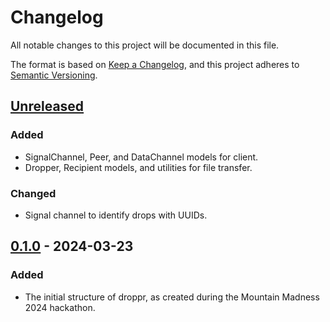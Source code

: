 # Changelog

All notable changes to this project will be documented in this file.

The format is based on [Keep a Changelog](https://keepachangelog.com/en/1.1.0/),
and this project adheres to [Semantic Versioning](https://semver.org/spec/v2.0.0.html).

## [Unreleased]

### Added

- SignalChannel, Peer, and DataChannel models for client.
- Dropper, Recipient models, and utilities for file transfer.

### Changed

- Signal channel to identify drops with UUIDs.

## [0.1.0] - 2024-03-23

### Added

- The initial structure of droppr, as created during the Mountain Madness 2024 hackathon.

[unreleased]: https://github.com/micahdbak/droppr.net/compare/v0.1.0...HEAD
[0.1.0]: https://github.com/micahdbak/droppr.net/releases/tag/v0.1.0
